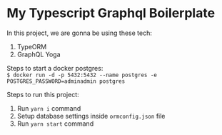 # My Typescript Graphql Boilerplate

In this project, we are gonna be using these tech:

1. TypeORM
2. GraphQL Yoga

Steps to start a docker postgres:\
`$ docker run -d -p 5432:5432 --name postgres -e POSTGRES_PASSWORD=adminadmin postgres`

Steps to run this project:

1. Run `yarn i` command
2. Setup database settings inside `ormconfig.json` file
3. Run `yarn start` command

